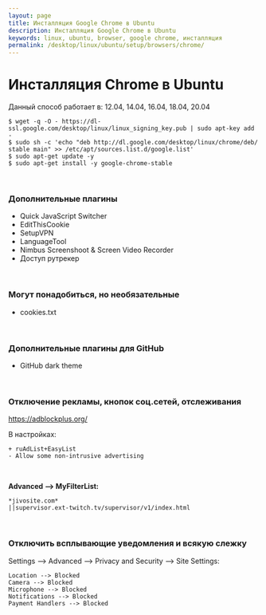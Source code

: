 ```yaml
---
layout: page
title: Инсталляция Google Chrome в Ubuntu
description: Инсталляция Google Chrome в Ubuntu
keywords: linux, ubuntu, browser, google chrome, инсталляция
permalink: /desktop/linux/ubuntu/setup/browsers/chrome/
---
```


# Инсталляция Chrome в Ubuntu

Данный способ работает в: 12.04, 14.04, 16.04, 18.04, 20.04

    $ wget -q -O - https://dl-ssl.google.com/desktop/linux/linux_signing_key.pub | sudo apt-key add -
    $ sudo sh -c 'echo "deb http://dl.google.com/desktop/linux/chrome/deb/ stable main" >> /etc/apt/sources.list.d/google.list'
    $ sudo apt-get update -y
    $ sudo apt-get install -y google-chrome-stable

<br/>

### Дополнительные плагины

* Quick JavaScript Switcher
* EditThisCookie
* SetupVPN
* LanguageTool
* Nimbus Screenshoot & Screen Video Recorder
* Доступ рутрекер

<!--
hola vpn
-->

<br/>

### Могут понадобиться, но необязательные

* cookies.txt

<br/>

### Дополнительные плагины для GitHub

* GitHub dark theme

<br/>

### Отключение рекламы, кнопок соц.сетей, отслеживания

https://adblockplus.org/

В настройках:

    + ruAdList+EasyList
    - Allow some non-intrusive advertising

<br/>

**Advanced --> MyFilterList:**

    *jivosite.com*
    ||supervisor.ext-twitch.tv/supervisor/v1/index.html

<br/>

### Отключить всплывающие уведомления и всякую слежку

Settings --> Advanced --> Privacy and Security --> Site Settings:

```
Location --> Blocked
Camera --> Blocked
Microphone --> Blocked
Notifications --> Blocked
Payment Handlers --> Blocked
```